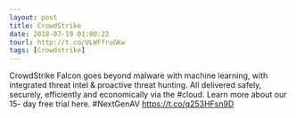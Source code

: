 ```yaml
---
layout: post
title: CrowdStrike
date: 2018-07-19 01:00:22
tourl: http://t.co/ULWFfruGKw
tags: [Crowdstrike]
---
```

CrowdStrike Falcon goes beyond malware with machine learning, with integrated threat intel &amp; proactive threat hunting. All delivered safely, securely, efficiently and economically via the #cloud. Learn more about our 15- day free trial here. #NextGenAV https://t.co/q253HFsn9D